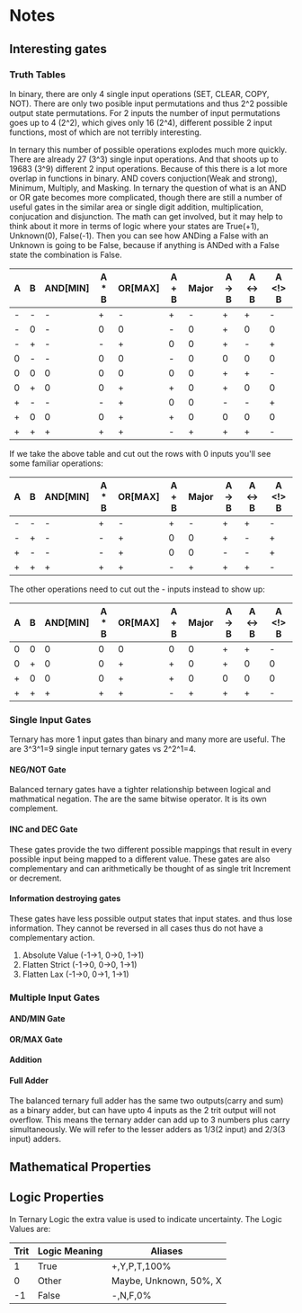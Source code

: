 Notes
=====


Interesting gates
-----------------

### Truth Tables
In binary, there are only 4 single input operations (SET, CLEAR, COPY, NOT). There
are only two posible input permutations and thus 2^2 possible output state
permutations. For 2 inputs the number of input permutations goes up to 4 (2^2),
which gives only 16 (2^4), different possible 2 input functions, most of which
are not terribly interesting.

In ternary this number of possible operations explodes much more quickly. There
are already 27 (3^3) single input operations. And that shoots up to 19683 (3^9)
different 2 input operations. Because of this there is a lot more overlap in
functions in binary. AND covers conjuction(Weak and strong), Minimum, Multiply,
and Masking. In ternary the question of what is an AND or OR gate becomes more
complicated, though there are still a number of useful gates in the similar area
or single digit addition, multiplication, conjucation and disjunction. The math
can get involved, but it may help to think about it more in terms of logic where
your states are True(+1), Unknown(0), False(-1). Then you can see how ANDing a
False with an Unknown is going to be False, because if anything is ANDed with a
False state the combination is False.

| A | B | AND[MIN] | A * B | OR[MAX] | A + B | Major  | A -> B | A <-> B | A <!> B |
|---|---|----------|-------|---------|-------|--------|--------|---------|---------|
| - | - | -        | +     | -       | +     | -      | +      | +       | -       |
| - | 0 | -        | 0     | 0       | -     | 0      | +      | 0       | 0       |
| - | + | -        | -     | +       | 0     | 0      | +      | -       | +       |
| 0 | - | -        | 0     | 0       | -     | 0      | 0      | 0       | 0       |
| 0 | 0 | 0        | 0     | 0       | 0     | 0      | +      | +       | -       |
| 0 | + | 0        | 0     | +       | +     | 0      | +      | 0       | 0       |
| + | - | -        | -     | +       | 0     | 0      | -      | -       | +       |
| + | 0 | 0        | 0     | +       | +     | 0      | 0      | 0       | 0       |
| + | + | +        | +     | +       | -     | +      | +      | +       | -       |

If we take the above table and cut out the rows with 0 inputs you'll see some
familiar operations:

| A | B | AND[MIN] | A * B | OR[MAX] | A + B | Major  | A -> B | A <-> B | A <!> B |
|---|---|----------|-------|---------|-------|--------|--------|---------|---------|
| - | - | -        | +     | -       | +     | -      | +      | +       | -       |
| - | + | -        | -     | +       | 0     | 0      | +      | -       | +       |
| + | - | -        | -     | +       | 0     | 0      | -      | -       | +       |
| + | + | +        | +     | +       | -     | +      | +      | +       | -       |

The other operations need to cut out the - inputs instead to show up:

| A | B | AND[MIN] | A * B | OR[MAX] | A + B | Major  | A -> B | A <-> B | A <!> B |
|---|---|----------|-------|---------|-------|--------|--------|---------|---------|
| 0 | 0 | 0        | 0     | 0       | 0     | 0      | +      | +       | -       |
| 0 | + | 0        | 0     | +       | +     | 0      | +      | 0       | 0       |
| + | 0 | 0        | 0     | +       | +     | 0      | 0      | 0       | 0       |
| + | + | +        | +     | +       | -     | +      | +      | +       | -       |




### Single Input Gates

Ternary has more 1 input gates than binary and many more are useful. The are 3^3^1=9 single input ternary gates vs 2^2^1=4.


#### NEG/NOT Gate
Balanced ternary gates have a tighter relationship between logical and mathmatical negation. The are the same bitwise operator. It is its own complement.

#### INC and DEC Gate
These gates provide the two different possible mappings that result in every possible input being mapped to a different value. These gates are also complementary and can arithmetically be thought of as single trit Increment or decrement.

#### Information destroying gates
These gates have less possible output states that input states. and thus lose information.  They cannot be reversed in all cases thus do not have a complementary action.
1. Absolute Value (-1->1, 0->0, 1->1)
2. Flatten Strict (-1->0, 0->0, 1->1)
3. Flatten Lax    (-1->0, 0->1, 1->1)


### Multiple Input Gates

#### AND/MIN Gate

#### OR/MAX Gate

#### Addition




#### Full Adder
The balanced ternary full adder has the same two outputs(carry and sum) as a binary adder, but can have upto 4 inputs as the 2 trit output will not overflow. This means the ternary adder can add up to 3 numbers plus carry simultaneously. We will refer to the lesser adders as 1/3(2 input) and 2/3(3 input) adders.




Mathematical Properties
-----------------------


Logic Properties
----------------
In Ternary Logic the extra value is used to indicate uncertainty.  The Logic Values are:

| Trit | Logic Meaning | Aliases                            |
|------|---------------|------------------------------------|
| 1    | True          | +,Y,P,T,100%                       |
| 0    | Other         | Maybe, Unknown, 50%, X             |
| -1   | False         | -,N,F,0%                           |


